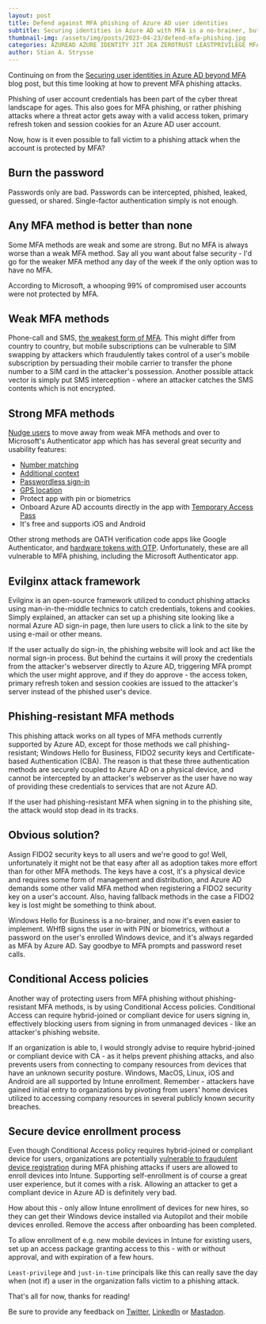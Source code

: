 ```yaml
---
layout: post
title: Defend against MFA phishing of Azure AD user identities
subtitle: Securing identities in Azure AD with MFA is a no-brainer, but is it really enough? Let's look at attack vectors for the various MFA methods, and how to defend against MFA phishing in Azure AD.
thumbnail-img: /assets/img/posts/2023-04-23/defend-mfa-phishing.jpg
categories: AZUREAD AZURE IDENTITY JIT JEA ZEROTRUST LEASTPRIVILEGE MFA PHISHING CONDITIONALACCESS
author: Stian A. Strysse
---
```


Continuing on from the [Securing user identities in Azure AD beyond MFA](https://learningbydoing.cloud/blog/securing-user-identities-in-azure-ad-beyond-mfa/) blog post, but this time looking at how to prevent MFA phishing attacks.

Phishing of user account credentials has been part of the cyber threat landscape for ages. This also goes for MFA phishing, or rather phishing attacks where a threat actor gets away with a valid access token, primary refresh token and session cookies for an Azure AD user account.

Now, how is it even possible to fall victim to a phishing attack when the account is protected by MFA?

## Burn the password

Passwords only are bad. Passwords can be intercepted, phished, leaked, guessed, or shared. Single-factor authentication simply is not enough.

## Any MFA method is better than none

Some MFA methods are weak and some are strong. But no MFA is always worse than a weak MFA method. Say all you want about false security - I'd go for the weaker MFA method any day of the week if the only option was to have no MFA.

According to Microsoft, a whooping 99% of compromised user accounts were not protected by MFA.

## Weak MFA methods

Phone-call and SMS, [the weakest form of MFA](https://techcommunity.microsoft.com/t5/microsoft-entra-azure-ad-blog/it-s-time-to-hang-up-on-phone-transports-for-authentication/ba-p/1751752). This might differ from country to country, but mobile subscriptions can be vulnerable to SIM swapping by attackers which fraudulently takes control of a user's mobile subscription by persuading their mobile carrier to transfer the phone number to a SIM card in the attacker's possession. Another possible attack vector is simply put SMS interception - where an attacker catches the SMS contents which is not encrypted.

## Strong MFA methods

[Nudge users](https://learn.microsoft.com/en-us/azure/active-directory/authentication/how-to-mfa-registration-campaign) to move away from weak MFA methods and over to Microsoft's Authenticator app which has has several great security and usability features:

* [Number matching](https://learn.microsoft.com/en-us/azure/active-directory/authentication/how-to-mfa-number-match)
* [Additional context](https://learn.microsoft.com/en-us/azure/active-directory/authentication/how-to-mfa-additional-context)
* [Passwordless sign-in](https://learn.microsoft.com/en-us/azure/active-directory/authentication/howto-authentication-passwordless-phone)
* [GPS location](https://learn.microsoft.com/en-us/azure/active-directory/conditional-access/location-condition)
* Protect app with pin or biometrics
* Onboard Azure AD accounts directly in the app with [Temporary Access Pass](https://learn.microsoft.com/en-us/azure/active-directory/authentication/howto-authentication-temporary-access-pass)
* It's free and supports iOS and Android

Other strong methods are OATH verification code apps like Google Authenticator, and [hardware tokens with OTP](https://learn.microsoft.com/en-us/azure/active-directory/authentication/concept-authentication-oath-tokens). Unfortunately, these are all vulnerable to MFA phishing, including the Microsoft Authenticator app.

## Evilginx attack framework

Evilginx is an open-source framework utilized to conduct  phishing attacks using man-in-the-middle technics to catch credentials, tokens and cookies. Simply explained, an attacker can set up a phishing site looking like a normal Azure AD sign-in page, then lure users to click a link to the site by using e-mail or other means.

If the user actually do sign-in, the phishing website will look and act like the normal sign-in process. But behind the curtains it will proxy the credentials from the attacker's webserver directly to Azure AD, triggering MFA prompt which the user might approve, and if they do approve - the access token, primary refresh token and session cookies are issued to the attacker's server instead of the phished user's device.

## Phishing-resistant MFA methods

This phishing attack works on all types of MFA methods currently supported by Azure AD, except for those methods we call phishing-resistant; Windows Hello for Business, FIDO2 security keys and Certificate-based Authentication (CBA). The reason is that these three authentication methods are securely coupled to Azure AD on a physical device, and cannot be intercepted by an attacker's webserver as the user have no way of providing these credentials to services that are not Azure AD.

If the user had phishing-resistant MFA when signing in to the phishing site, the attack would stop dead in its tracks.

## Obvious solution?

Assign FIDO2 security keys to all users and we're good to go! Well, unfortunately it might not be that easy after all as adoption takes more effort than for other MFA methods. The keys have a cost, it's a physical device and requires some form of management and distribution, and Azure AD demands some other valid MFA method when registering a FIDO2 security key on a user's account. Also, having fallback methods in the case a FIDO2 key is lost might be something to think about.

Windows Hello for Business is a no-brainer, and now it's even easier to implement. WHfB signs the user in with PIN or biometrics, without a password on the user's enrolled Windows device, and it's always regarded as MFA by Azure AD. Say goodbye to MFA prompts and password reset calls.

## Conditional Access policies

Another way of protecting users from MFA phishing without phishing-resistant MFA methods, is by using Conditional Access policies. Conditional Access can require hybrid-joined or compliant device for users signing in, effectively blocking users from signing in from unmanaged devices - like an attacker's phishing website.

If an organization is able to, I would strongly advise to require hybrid-joined or compliant device with CA - as it helps prevent phishing attacks, and also prevents users from connecting to company resources from devices that have an unknown security posture. Windows, MacOS, Linux, iOS and Android are all supported by Intune enrollment. Remember - attackers have gained initial entry to organizations by pivoting from users' home devices utilized to accessing company resources in several publicly known security breaches.

## Secure device enrollment process

Even though Conditional Access policy requires hybrid-joined or compliant device for users, organizations are potentially [vulnerable to fraudulent device registration](https://learn.microsoft.com/en-us/azure/active-directory/standards/memo-22-09-multi-factor-authentication#protection-from-external-phishing) during MFA phishing attacks if users are allowed to enroll devices into Intune. Supporting self-enrollment is of course a great user experience, but it comes with a risk. Allowing an attacker to get a compliant device in Azure AD is definitely very bad.

How about this - only allow Intune enrollment of devices for new hires, so they can get their Windows device installed via Autopilot and their mobile devices enrolled. Remove the access after onboarding has been completed.

To allow enrollment of e.g. new mobile devices in Intune for existing users, set up an access package granting access to this - with or without approval, and with expiration of a few hours.

`Least-privilege` and `just-in-time` principals like this can really save the day when (not if) a user in the organization falls victim to a phishing attack.

That's all for now, thanks for reading!

Be sure to provide any feedback on [Twitter](https://twitter.com/stianstrysse/status/1650199681580822529), [LinkedIn](https://www.linkedin.com/posts/stianstrysse_defend-against-mfa-phishing-of-azure-ad-user-activity-7055963524124016640-TEZL) or [Mastadon](https://infosec.exchange/@stians/110249486902476311).
